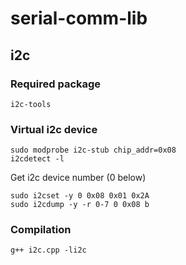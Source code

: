 # serial-comm-lib
## i2c
### Required package
```
i2c-tools
```
### Virtual i2c device
```
sudo modprobe i2c-stub chip_addr=0x08
i2cdetect -l
```
Get i2c device number (0 below)
```
sudo i2cset -y 0 0x08 0x01 0x2A
sudo i2cdump -y -r 0-7 0 0x08 b
```

### Compilation
```
g++ i2c.cpp -li2c
```
